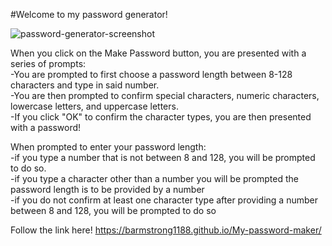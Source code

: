 #Welcome to my password generator!

![password-generator-screenshot](https://user-images.githubusercontent.com/65680645/84585948-dff7e200-ade2-11ea-8ce2-31a51ec146ee.png)

When you click on the Make Password button, you are presented with a series of prompts:<br>
-You are prompted to first choose a password length between 8-128 characters and type in said number.<br>
-You are then prompted to confirm special characters, numeric characters, lowercase letters, and uppercase letters.<br>
-If you click "OK" to confirm the character types, you are then presented with a password!<br>

When prompted to enter your password length:<br>
-if you type a number that is not between 8 and 128, you will be prompted to do so.<br>
-if you type a character other than a number you will be prompted the password length is to be provided by a number<br>
-if you do not confirm at least one character type after providing a number between 8 and 128, you will be prompted to do so<br>

Follow the link here! https://barmstrong1188.github.io/My-password-maker/
